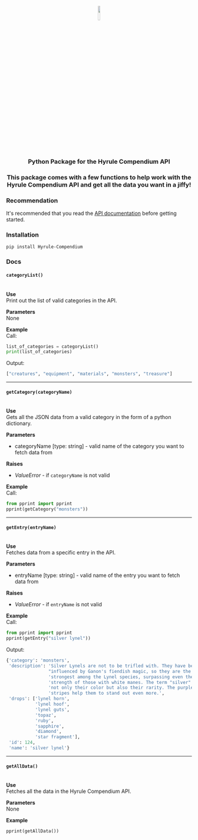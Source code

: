 <p align="center">
<img src="https://upload.wikimedia.org/wikipedia/commons/thumb/c/c3/Python-logo-notext.svg/768px-Python-logo-notext.svg.png" width="10%">
<h3 align="center">Python Package for the Hyrule Compendium API<h3>
<p align="center">This package comes with a few functions to help work with the Hyrule Compendium API and get all the data you want in a jiffy!</p>
</p>

### Recommendation
It's recommended that you read the [API documentation](https://github.com/Hyrule-Compendium-API/Hyrule-Compendium-API/blob/master/README.md) before getting started.

### Installation
```pip install Hyrule-Compendium```

### Docs

#### `categoryList()`
\
**Use** \
Print out the list of valid categories in the API.

**Parameters** \
None

**Example** \
Call:
```python
list_of_categories = categoryList()
print(list_of_categories)
```
Output:
```python
["creatures", "equipment", "materials", "monsters", "treasure"]
```
---
#### `getCategory(categoryName)`
\
**Use** \
Gets all the JSON data from a valid category in the form of a python dictionary.

**Parameters**
- categoryName [type: string] - valid name of the category you want to fetch data from

**Raises**
 - *ValueError* - if <code>categoryName</code> is not valid

**Example** \
Call:
```python
from pprint import pprint
pprint(getCategory("monsters"))
```
---
#### `getEntry(entryName)`
\
**Use** \
Fetches data from a specific entry in the API.

**Parameters**
- entryName [type: string] - valid name of the entry you want to fetch data from

**Raises**
- *ValueError* - if <code>entryName</code> is not valid

**Example** \
Call:
```python
from pprint import pprint
pprint(getEntry("silver lynel"))
```
Output:
```python
{'category': 'monsters',
 'description': 'Silver Lynels are not to be trifled with. They have been '
                "influenced by Ganon's fiendish magic, so they are the "
                'strongest among the Lynel species, surpassing even the '
                'strength of those with white manes. The term "silver" denotes '
                'not only their color but also their rarity. The purple '
                'stripes help them to stand out even more.',
 'drops': ['lynel horn',
           'lynel hoof',
           'lynel guts',
           'topaz',
           'ruby',
           'sapphire',
           'diamond',
           'star fragment'],
 'id': 124,
 'name': 'silver lynel'}
```
---
#### `getAllData()`
\
**Use** \
Fetches all the data in the Hyrule Compendium API.

**Parameters** \
None

**Example**
```python
pprint(getAllData())
```